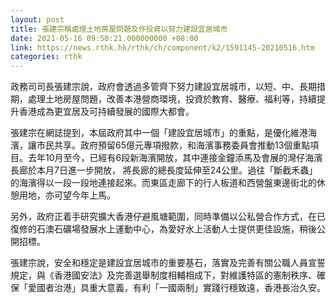 ```yaml
---
layout: post
title: 張建宗稱處理土地房屋問題及作投資以努力建設宜居城市
date: 2021-05-16 09:50:21.000000000 +08:00
link: https://news.rthk.hk/rthk/ch/component/k2/1591145-20210516.htm
categories: rthk
---
```


政務司司長張建宗說，政府會透過多管齊下努力建設宜居城市，以短、中、長期措期，處理土地房屋問題，改善本港營商環境，投資於教育、醫療、福利等，持續提升香港成為更宜居及可持續發展的國際大都會。

張建宗在網誌提到，本屆政府其中一個「建設宜居城市」的重點，是優化維港海濱，讓市民共享。政府預留65億元專項撥款，和海濱事務委員會推動13個重點項目。去年10月至今，已經有6段新海濱開放，其中連接金鐘添馬及會展的灣仔海濱長廊於本月7日進一步開放， 將長廊的總長度延伸至24公里。過往「斷截禾蟲」的海濱得以一段一段地連接起來。而東區走廊下的行人板道和西營盤東邊街北的休憩用地，亦可望今年上馬。

另外，政府正着手研究擴大香港仔避風塘範圍，同時準備以公私營合作方式，在已復修的石澳石礦場發展水上運動中心，為愛好水上活動人士提供更佳設施，稍後公開招標。

張建宗說，安全和穩定是建設宜居城市的重要基石，落實及完善有關公職人員宣誓規定，與《香港國安法》及完善選舉制度相輔相成下，對維護特區的憲制秩序、確保「愛國者治港」具重大意義，有利「一國兩制」實踐行穩致遠，香港長治久安。
